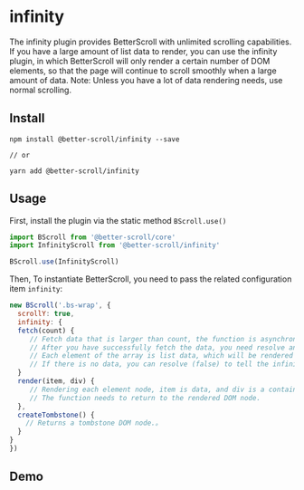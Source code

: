 # infinity

The infinity plugin provides BetterScroll with unlimited scrolling capabilities. If you have a large amount of list data to render, you can use the infinity plugin, in which BetterScroll will only render a certain number of DOM elements, so that the page will continue to scroll smoothly when a large amount of data. Note: Unless you have a lot of data rendering needs, use normal scrolling.

## Install

```shell
npm install @better-scroll/infinity --save

// or

yarn add @better-scroll/infinity
```

## Usage

First, install the plugin via the static method `BScroll.use()`

```js
import BScroll from '@better-scroll/core'
import InfinityScroll from '@better-scroll/infinity'

BScroll.use(InfinityScroll)
```

Then, To instantiate BetterScroll, you need to pass the related configuration item `infinity`:

```js
new BScroll('.bs-wrap', {
  scrollY: true,
  infinity: {
  fetch(count) {
     // Fetch data that is larger than count, the function is asynchronous, and it needs to return a Promise.。
     // After you have successfully fetch the data, you need resolve an array of data (or resolve Promise).
     // Each element of the array is list data, which will be rendered when the render method executes。
     // If there is no data, you can resolve (false) to tell the infinite scroll list that there is no more data。
  }
  render(item, div) {
     // Rendering each element node, item is data, and div is a container for wrapping element nodes.
     // The function needs to return to the rendered DOM node.
  },
  createTombstone() {
    // Returns a tombstone DOM node.。
  }
}
})
```

## Demo

<demo qrcode-url="infinity/">
  <template slot="code-template">
    <<< @/examples/vue/components/infinity/default.vue?template
  </template>
  <template slot="code-script">
    <<< @/examples/vue/components/infinity/default.vue?script
  </template>
  <template slot="code-style">
    <<< @/examples/vue/components/infinity/default.vue?style
  </template>
  <infinity-default slot="demo"></infinity-default>
</demo>